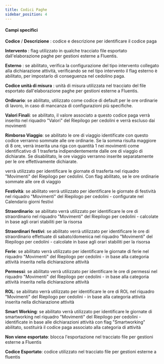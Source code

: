 ```yaml
---
title: Codici Paghe
sidebar_position: 4
---
```


#### Campi specifici 

**Codice** / **Descrizione** : codice e descrizione per identificare il codice paga

**Intervento** : flag utilizzato in qualche tracciato file esportato dall'elaborazione paghe per gestioni esterne a Fluentis.

**Esterno** : se abilitato, verifica la configurazione del tipo intervento collegato alla dichiarazione attività, verificando se nel tipo intervento il flag esterno è abilitato, per impostarlo di conseguenza nel cedolino paga.

**Codice unità di misura** : unità di misura utilizzata nel tracciato del file esportato dall'elaborazione paghe per gestioni esterne a Fluentis.

**Ordinario**: se abilitato, utilizzato come codice di default per le ore ordinarie di lavoro, in caso di mancanza di configurazioni più specifiche.  

**Valori Finali**: se abilitato, il valore associato a questo codice paga verrà inserito nel riquadro "Valori" del Riepilogo per cedolini e verrà escluso dai movimenti

**Rimborso Viaggio**: se abilitato le ore di viaggio identificate con questo codice verranno sommate alle ore ordinarie. Se la somma risulta maggiore di 8 ore, verrà inserita una riga con quantità 1 nei movimenti come identificativo di 1 trasferta indipendentemente dalle ore di viaggio di dichiarate. Se disabilitato, le ore viaggio verranno inserite separatamente per le ore effettivamente dichiarate.

verrà utilizzato per identificare le giornate di trasferta nel riquadro "Movimenti" del Riepilogo per cedolini. Con flag abilitato, se le ore ordinarie sommate alle ore di viaggio

**Festività**: se abilitato verrà utilizzato per identificare le giornate di festività nel riquadro "Movimenti" del Riepilogo per cedolini - configurate nel Calendario giorni festivi

**Straordinario**: se abilitato verrà utilizzato per identificare le ore di straordinario nel riquadro "Movimenti" del Riepilogo per cedolini - calcolate in base agli orari stabiliti per la risorsa 

**Straordinari festivi**: se abilitato verrà utilizzato per identificare le ore di straordinario effettuate di sabato/domenica nel riquadro "Movimenti" del Riepilogo per cedolini - calcolate in base agli orari stabiliti per la risorsa 

**Ferie**: se abilitato verrà utilizzato per identificare le giornate di ferie nel riquadro "Movimenti" del Riepilogo per cedolini - in base alla categoria attività inserita nella dichiarazione attività 

**Permessi**: se abilitato verrà utilizzato per identificare le ore di permessi nel riquadro "Movimenti" del Riepilogo per cedolini - in base alla categoria attività inserita nella dichiarazione attività 

**ROL**: se abilitato verrà utilizzato per identificare le ore di ROL nel riquadro "Movimenti" del Riepilogo per cedolini - in base alla categoria attività inserita nella dichiarazione attività 

**Smart Working**: se abilitato verrà utilizzato per identificare le giornate di smartworking nel riquadro "Movimenti" del Riepilogo per cedolini - identificate in base alle dichiarazioni attività con flag "Smartworking" abilitato, sostituirà il codice paga associato alla categoria di attività

**Non viene esportato**: blocca l'esportazione nel tracciato file per gestioni esterne a Fluentis

**Codice Esportato**: codice utilizzato nel tracciato file per gestioni esterne a fluentis 